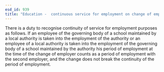 ```yaml
---
esd_id: 939
title: "Education -  continuous service for employment on change of employer"
---
```


There is a duty to recognise continuity of service for employment purposes as follows. If an employee of the governing body of a school maintained by a local authority is taken into the employment of the authority or an employee of a local authority is taken into the employment of the governing body of a school maintained by the authority his period of employment at the time of the change of employer counts as a period of employment with the second employer, and the change does not break the continuity of the period of employment.


